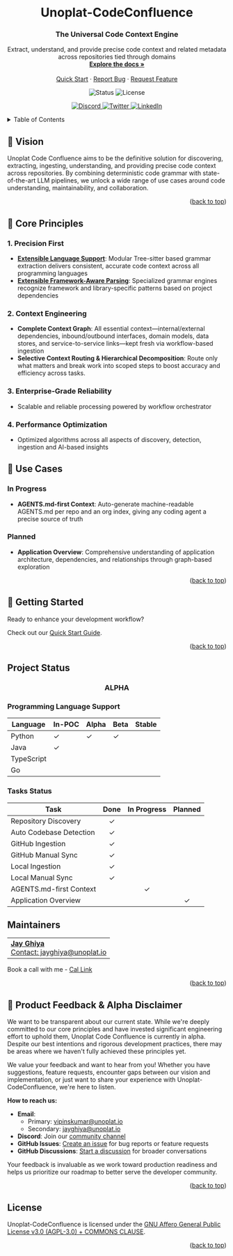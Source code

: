 <!-- PROJECT LOGO -->
<br />
<div align="center">
  <!-- If you have a logo, uncomment and use this
  <a href="https://github.com/unoplat/unoplat-code-confluence">
    <img src="images/logo.png" alt="Logo" width="80" height="80">
  </a>
  -->

  <h1 align="center">Unoplat-CodeConfluence</h1>
  <h3 align="center">The Universal Code Context Engine</h3>

  <p align="center">
    Extract, understand, and provide precise code context and related metadata across repositories tied through domains
    <br />
    <a href="https://docs.unoplat.io"><strong>Explore the docs »</strong></a>
    <br />
    <br />
    <a href="https://docs.unoplat.io/docs/category/quickstart">Quick Start</a>
    ·
    <a href="https://github.com/unoplat/unoplat-code-confluence/issues">Report Bug</a>
    ·
    <a href="https://github.com/unoplat/unoplat-code-confluence/issues">Request Feature</a>
  </p>
  
  <!-- PROJECT SHIELDS -->
  <p align="center">
    <img src="https://img.shields.io/badge/Status-ALPHA-orange" alt="Status" />
    <img src="https://img.shields.io/badge/License-AGPL%203.0-blue" alt="License" />
  </p>
  
  <!-- SOCIAL SHIELDS -->
  <p align="center">
    <a href="https://discord.com/channels/1131597983058755675/1169968780953260106">
      <img src="https://img.shields.io/badge/Discord-Join_Us-7289DA?style=flat&logo=discord&logoColor=white" alt="Discord" />
    </a>
    <a href="https://x.com/unoplatio">
      <img src="https://img.shields.io/badge/Twitter-Follow_Us-1DA1F2?style=flat&logo=twitter&logoColor=white" alt="Twitter" />
    </a>
    <a href="https://www.linkedin.com/company/unoplat/">
      <img src="https://img.shields.io/badge/LinkedIn-Connect-0077B5?style=flat&logo=linkedin&logoColor=white" alt="LinkedIn" />
    </a>
  </p>
</div>

<!-- TABLE OF CONTENTS -->
<details>
  <summary>Table of Contents</summary>
  <ol>
    <li><a href="#-vision">Vision</a></li>
    <li><a href="#-why-unoplat-codeconfluence">Why Unoplat-CodeConfluence?</a></li>
    <li><a href="#-for-knowledge-engine-and-ai-coding-assistants">For Knowledge Engine and AI Coding Assistants</a></li>
    <li><a href="#-getting-started">Getting Started</a></li>
    <li><a href="#project-status">Project Status</a>
      <ul>
        <li><a href="#programming-language-support">Programming Language Support</a></li>
        <li><a href="#tasks-status">Tasks Status</a></li>
        <li><a href="#code-grammar">Code Grammar</a></li>
      </ul>
    </li>
    <li><a href="#creditsheeroessupportersinspirations">Credits/Heroes/Supporters/Inspirations</a></li>
    <li><a href="#maintainers">Maintainers</a></li>
    <li><a href="#-product-feedback">Product Feedback</a></li>
    <li><a href="#community-channel">Community Channel</a></li>
    <li><a href="#license">License</a></li>
  </ol>
</details>

<!-- VISION SECTION -->
## 🎯 Vision

Unoplat Code Confluence aims to be the definitive solution for discovering, extracting, ingesting, understanding, and providing precise code context across repositories. By combining deterministic code grammar with state-of-the-art LLM pipelines, we unlock a wide range of use cases around code understanding, maintainability, and collaboration.

<p align="right">(<a href="#top">back to top</a>)</p>

<!-- WHY SECTION -->
## 🌟 Core Principles

### 1. **Precision First**
- **[Extensible Language Support](https://github.com/unoplat/unoplat-code-confluence/tree/main/unoplat-code-confluence-ingestion/code-confluence-flow-bridge/src/code_confluence_flow_bridge/parser/queries)**: Modular Tree-sitter based grammar extraction delivers consistent, accurate code context across all programming languages
- **[Extensible Framework-Aware Parsing](https://docs.unoplat.io/contribution/custom-framework-schema)**: Specialized grammar engines recognize framework and library-specific patterns based on project dependencies

### 2. **Context Engineering**
- **Complete Context Graph**: All essential context—internal/external dependencies, inbound/outbound interfaces, domain models, data stores, and service-to-service links—kept fresh via workflow-based ingestion
- **Selective Context Routing & Hierarchical Decomposition**: Route only what matters and break work into scoped steps to boost accuracy and efficiency across tasks.

### 3. **Enterprise-Grade Reliability**
- Scalable and reliable processing powered by workflow orchestrator

### 4. **Performance Optimization**
- Optimized algorithms across all aspects of discovery, detection, ingestion and AI-based insights

## 🚀 Use Cases

### In Progress
- **AGENTS.md-first Context**: Auto-generate machine-readable AGENTS.md per repo and an org index, giving any coding agent a precise source of truth

### Planned
- **Application Overview**: Comprehensive understanding of application architecture, dependencies, and relationships through graph-based exploration

<p align="right">(<a href="#top">back to top</a>)</p>

<!-- GETTING STARTED SECTION -->
## 🚀 Getting Started

Ready to enhance your development workflow?

Check out our [Quick Start Guide](https://docs.unoplat.io/).

<p align="right">(<a href="#top">back to top</a>)</p>

<!-- PROJECT STATUS SECTION -->
## Project Status

<div align="center">
  <h3>ALPHA</h3>
</div>

### Programming Language Support

| Language   | In-POC | Alpha | Beta | Stable |
|------------|--------|-------|------|--------|
| Python     | ✓      | ✓     | ✓    |        |
| Java       | ✓      |       |      |        |
| TypeScript |        |       |      |        |
| Go         |        |       |      |        |

### Tasks Status

| Task                       | Done | In Progress | Planned |
|----------------------------|:----:|:-----------:|:-------:|
| Repository Discovery       |  ✓   |             |         |
| Auto Codebase Detection    |  ✓   |             |         |
| GitHub Ingestion           |  ✓   |             |         |
| GitHub Manual Sync         |  ✓   |             |         |
| Local Ingestion            |  ✓   |             |         |
| Local Manual Sync          |  ✓   |             |         |
| AGENTS.md-first Context    |      |       ✓     |         |
| Application Overview       |      |             |    ✓    |

<!-- MAINTAINERS SECTION -->
## Maintainers

<table>
  <tr>
    <td>
      <a href="https://github.com/JayGhiya">
        <strong>Jay Ghiya</strong>
        <br>
        Contact: jayghiya@unoplat.io
      </a>
    </td>
  </tr>
</table>
<p>Book a call with me - <a href="https://cal.com/jay-ghiya/15min">Cal Link</a></p>

<p align="right">(<a href="#top">back to top</a>)</p>

<!-- PRODUCT FEEDBACK SECTION -->
## 💬 Product Feedback & Alpha Disclaimer

We want to be transparent about our current state. While we're deeply committed to our core principles and have invested significant engineering effort to uphold them, Unoplat Code Confluence is currently in alpha. Despite our best intentions and rigorous development practices, there may be areas where we haven't fully achieved these principles yet.

We value your feedback and want to hear from you! Whether you have suggestions, feature requests, encounter gaps between our vision and implementation, or just want to share your experience with Unoplat-CodeConfluence, we're here to listen.

**How to reach us:**
- **Email**: 
  - Primary: [vipinskumar@unoplat.io](mailto:vipinskumar@unoplat.io)
  - Secondary: [jayghiya@unoplat.io](mailto:jayghiya@unoplat.io)
- **Discord**: Join our [community channel](https://discord.com/channels/1131597983058755675/1169968780953260106)
- **GitHub Issues**: [Create an issue](https://github.com/unoplat/unoplat-code-confluence/issues) for bug reports or feature requests
- **GitHub Discussions**: [Start a discussion](https://github.com/unoplat/unoplat-code-confluence/discussions) for broader conversations

Your feedback is invaluable as we work toward production readiness and helps us prioritize our roadmap to better serve the developer community.

<p align="right">(<a href="#top">back to top</a>)</p>

<!-- LICENSE SECTION -->
## License

Unoplat-CodeConfluence is licensed under the [GNU Affero General Public License v3.0 (AGPL-3.0) + COMMONS CLAUSE](LICENSE).

<p align="right">(<a href="#top">back to top</a>)</p>

<!-- ANCHOR FOR BACK TO TOP LINKS -->
<a name="top"></a>

